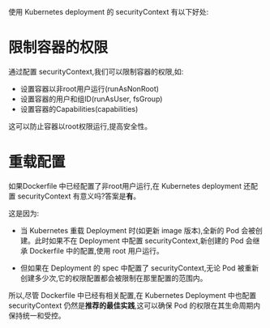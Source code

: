 使用 Kubernetes deployment 的 securityContext 有以下好处:

# 限制容器的权限

通过配置 securityContext,我们可以限制容器的权限,如:

- 设置容器以非root用户运行(runAsNonRoot)
- 设置容器的用户和组ID(runAsUser, fsGroup)
- 设置容器的Capabilities(capabilities)

这可以防止容器以root权限运行,提高安全性。

# 重载配置

如果Dockerfile 中已经配置了非root用户运行,在 Kubernetes deployment 还配置 securityContext 有意义吗?答案是**有**。

这是因为:

- 当 Kubernetes 重载 Deployment 时(如更新 image 版本),全新的 Pod 会被创建。此时如果不在 Deployment 中配置 securityContext,新创建的 Pod 会继承 Dockerfile 中的配置,使用 root 用户运行。

- 但如果在 Deployment 的 spec 中配置了 securityContext,无论 Pod 被重新创建多少次,它的权限配置都会被限制在那里配置的范围内。

所以,尽管 Dockerfile 中已经有相关配置,在 Kubernetes Deployment 中也配置 securityContext 仍然是**推荐的最佳实践**,这可以确保 Pod 的权限在其生命周期内保持统一和受控。
